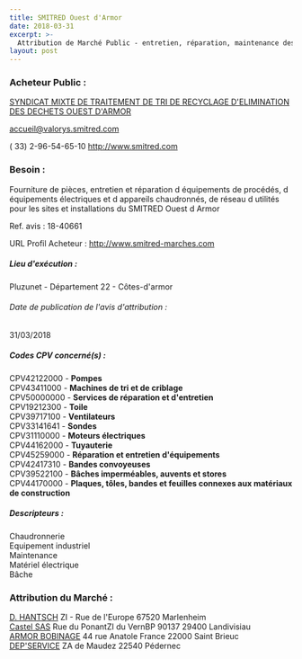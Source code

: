 ```yaml
---
title: SMITRED Ouest d'Armor
date: 2018-03-31
excerpt: >-
  Attribution de Marché Public - entretien, réparation, maintenance des installations valorys. lots no1 à 5
layout: post
---
```


### Acheteur Public : 
<a href="/acheteur-137/siren-252203161"> SYNDICAT MIXTE DE TRAITEMENT DE TRI DE RECYCLAGE D'ELIMINATION DES DECHETS OUEST D'ARMOR</a><br/>



accueil@valorys.smitred.com

( 33) 2-96-54-65-10
http://www.smitred.com
### Besoin :

Fourniture de pièces, entretien et réparation d équipements de procédés, d équipements électriques et d appareils chaudronnés, de réseau d utilités pour les sites et installations du SMITRED Ouest d Armor

Ref. avis : 18-40661

URL Profil Acheteur : http://www.smitred-marches.com

##### Lieu d'exécution :

Pluzunet - Département 22 - Côtes-d'armor

###### Date de publication de l'avis d'attribution : 
31/03/2018

##### Codes CPV concerné(s) :
CPV42122000 - **Pompes** <br/>
CPV43411000 - **Machines de tri et de criblage** <br/>
CPV50000000 - **Services de réparation et d'entretien** <br/>
CPV19212300 - **Toile** <br/>
CPV39717100 - **Ventilateurs** <br/>
CPV33141641 - **Sondes** <br/>
CPV31110000 - **Moteurs électriques** <br/>
CPV44162000 - **Tuyauterie** <br/>
CPV45259000 - **Réparation et entretien d'équipements** <br/>
CPV42417310 - **Bandes convoyeuses** <br/>
CPV39522100 - **Bâches imperméables, auvents et stores** <br/>
CPV44170000 - **Plaques, tôles, bandes et feuilles connexes aux matériaux de construction** <br/>

##### Descripteurs :
Chaudronnerie <br/>
Equipement industriel <br/>
Maintenance <br/>
Matériel électrique <br/>
Bâche <br/>

### Attribution du Marché :
<a href="/entreprise-573/siren-677280315"> D. HANTSCH</a>    ZI - Rue de l'Europe 67520 Marlenheim <br/>
<a href="/entreprise-582/siren-926750076"> Castel SAS</a>    Rue du PonantZI du VernBP 90137 29400 Landivisiau <br/>
<a href="/entreprise-567/siren-496980517"> ARMOR BOBINAGE</a>    44 rue Anatole France 22000 Saint Brieuc <br/>
<a href="/entreprise-558/siren-422797043"> DEP'SERVICE</a>    ZA de Maudez 22540 Pédernec <br/>
